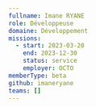 ```yaml
---
fullname: Imane RYANE
role: Développeuse
domaine: Développement
missions:
  - start: 2023-03-20
    end: 2023-12-30
    status: service
    employer: OCTO
memberType: beta
github: imaneryane
teams: []
---
```

